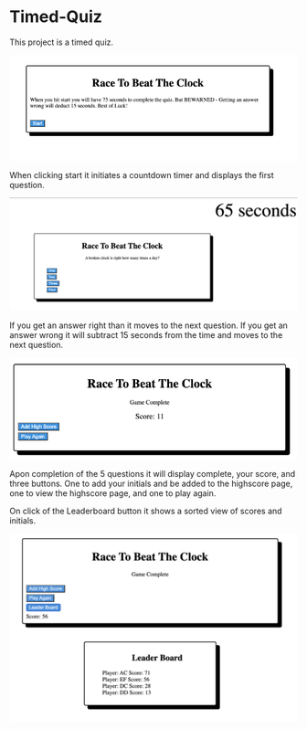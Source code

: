 # Timed-Quiz

This project is a timed quiz.

![Getting Started](./assets/images/Start.png)

When clicking start it initiates a countdown timer and displays the first question.

![Getting Started](./assets/images/Questions.png)

If you get an answer right than it moves to the next question.
If you get an answer wrong it will subtract 15 seconds from the time and moves to the next question.

![Getting Started](./assets/images/Finish.png)

Apon completion of the 5 questions it will display complete, your score, and three buttons. One to add your initials and be added to the highscore page, one to view the highscore page, and one to play again.

On click of the Leaderboard button it shows a sorted view of scores and initials.

![Getting Started](./assets/images/Leaderboard.png)